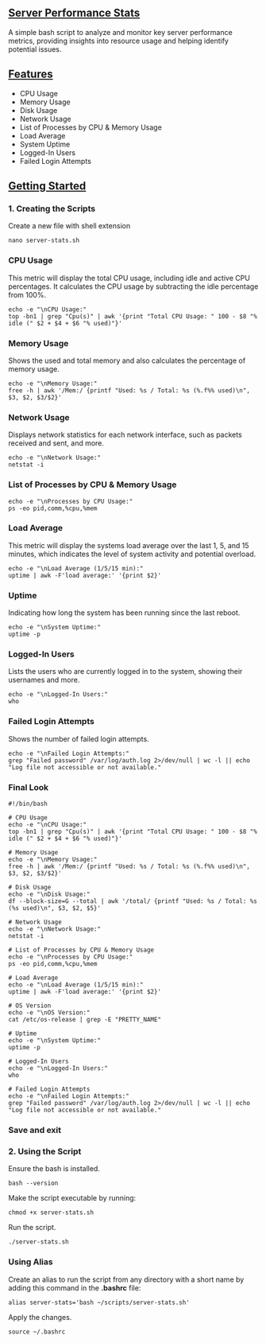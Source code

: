 ## <u>Server Performance Stats</u>
A simple bash script to analyze and monitor key server performance metrics, providing insights into resource usage and helping identify potential issues.

## <u>Features</u>
- CPU Usage
- Memory Usage
- Disk Usage
- Network Usage
- List of Processes by CPU & Memory Usage
- Load Average
- System Uptime
- Logged-In Users
- Failed Login Attempts

## <u>Getting Started</u>
### 1. Creating the Scripts
Create a new file with shell extension
```
nano server-stats.sh
```
### CPU Usage
This metric will display the total CPU usage, including idle and active CPU percentages. It calculates the CPU usage by subtracting the idle percentage from 100%.
```
echo -e "\nCPU Usage:"
top -bn1 | grep "Cpu(s)" | awk '{print "Total CPU Usage: " 100 - $8 "% idle (" $2 + $4 + $6 "% used)"}'
```
### Memory Usage
Shows the used and total memory and also calculates the percentage of memory usage.
```
echo -e "\nMemory Usage:"
free -h | awk '/Mem:/ {printf "Used: %s / Total: %s (%.f%% used)\n", $3, $2, $3/$2}'
```
### Network Usage
Displays network statistics for each network interface, such as packets received and sent, and more.
```
echo -e "\nNetwork Usage:"
netstat -i
```
### List of Processes by CPU & Memory Usage
```
echo -e "\nProcesses by CPU Usage:"
ps -eo pid,comm,%cpu,%mem
```
### Load Average
This metric will display the systems load average over the last 1, 5, and 15 minutes, which indicates the level of system activity and potential overload.
```
echo -e "\nLoad Average (1/5/15 min):"
uptime | awk -F'load average:' '{print $2}'
```
### Uptime
Indicating how long the system has been running since the last reboot.
```
echo -e "\nSystem Uptime:"
uptime -p
```
### Logged-In Users
Lists the users who are currently logged in to the system, showing their usernames and more.
```
echo -e "\nLogged-In Users:"
who
```
### Failed Login Attempts
Shows the number of failed login attempts.
```
echo -e "\nFailed Login Attempts:"
grep "Failed password" /var/log/auth.log 2>/dev/null | wc -l || echo "Log file not accessible or not available."
```
### Final Look
```
#!/bin/bash

# CPU Usage
echo -e "\nCPU Usage:"
top -bn1 | grep "Cpu(s)" | awk '{print "Total CPU Usage: " 100 - $8 "% idle (" $2 + $4 + $6 "% used)"}'

# Memory Usage
echo -e "\nMemory Usage:"
free -h | awk '/Mem:/ {printf "Used: %s / Total: %s (%.f%% used)\n", $3, $2, $3/$2}'

# Disk Usage
echo -e "\nDisk Usage:"
df --block-size=G --total | awk '/total/ {printf "Used: %s / Total: %s (%s used)\n", $3, $2, $5}'

# Network Usage
echo -e "\nNetwork Usage:"
netstat -i

# List of Processes by CPU & Memory Usage
echo -e "\nProcesses by CPU Usage:"
ps -eo pid,comm,%cpu,%mem

# Load Average
echo -e "\nLoad Average (1/5/15 min):"
uptime | awk -F'load average:' '{print $2}'

# OS Version
echo -e "\nOS Version:"
cat /etc/os-release | grep -E "PRETTY_NAME"

# Uptime
echo -e "\nSystem Uptime:"
uptime -p

# Logged-In Users
echo -e "\nLogged-In Users:"
who

# Failed Login Attempts
echo -e "\nFailed Login Attempts:"
grep "Failed password" /var/log/auth.log 2>/dev/null | wc -l || echo "Log file not accessible or not available."
```
### Save and exit
### 2. Using the Script
Ensure the bash is installed.
```
bash --version
```
Make the script executable by running:
```
chmod +x server-stats.sh
```
Run the script.
```
./server-stats.sh
```
### Using Alias
Create an alias to run the script from any directory with a short name by adding this command in the **.bashrc** file:
```
alias server-stats='bash ~/scripts/server-stats.sh'
```
Apply the changes.
```
source ~/.bashrc
```
